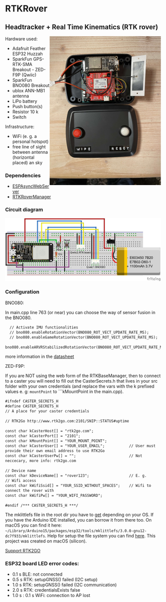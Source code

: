 # RTKRover
## Headtracker + Real Time Kinematics (RTK rover)

<img align="right" src="./screenshots/rtkrover.jpg" width="360"/> 

Hardware used:   
* Adafruit Feather ESP32 Huzzah 
* SparkFun GPS-RTK-SMA Breakout - ZED-F9P (Qwiic)
* SparkFun BNO080 Breakout
* ublox ANN-MB1 antenna
* LiPo battery
* Push button(s)
* Resistor 10 k
* Switch

Infrastructure:
* WiFi (e. g. a personal hotspot)
* free line of sight between antenna (horizontal placed) an sky

### Dependencies
* [ESPAsyncWebServer](https://github.com/me-no-dev/ESPAsyncWebServer)
* [RTKRoverManager](https://github.com/jangleboom/RTKRoverManager)

### Circuit diagram
![plot](./fritzing/RTKRover_bb.jpg)

### Configuration

BNO080:

In main.cpp line 763 (or near) you can choose the way of sensor fusion in the BNO080.

````
  // Activate IMU functionalities
  // bno080.enableRotationVector(BNO080_ROT_VECT_UPDATE_RATE_MS);  
  // bno080.enableGameRotationVector(BNO080_ROT_VECT_UPDATE_RATE_MS);  
  bno080.enableARVRStabilizedRotationVector(BNO080_ROT_VECT_UPDATE_RATE_MS);

`````

more information in the [datasheet](https://www.ceva-dsp.com/wp-content/uploads/2019/10/BNO080_085-Datasheet.pdf)

ZED-F9P:

If you are NOT using the web form of the RTKBaseManager, then to connect to a caster you will need to fill out the CasterSecrets.h that lives in your src folder with your own credentials (and replace the vars with the k prefixed values e. g: ```mountPoint``` to ```kMountPoint in the main.cpp).

````
#ifndef CASTER_SECRETS_H
#define CASTER_SECRETS_H
// A place for your caster credentials

// RTK2Go http://www.rtk2go.com:2101/SNIP::STATUS#uptime

const char kCasterHost[] = "rtk2go.com"; 
const char kCasterPort[] = "2101";
const char kMountPoint[] = "YOUR_MOUNT_POINT";
const char kCasterUser[] = "YOUR_USER_EMAIL";           // User must provide their own email address to use RTK2Go
const char kCasterUserPw[] = "";                        // Not neccecary, more info: rtk2go.com

// Device name 
const char kDeviceName[] = "rover123";                  // E. g. 
// Wifi access
const char kWifiSsid[] = "YOUR_SSID_WITHOUT_SPACES";    // Wifi to connect the rover with
const char kWifiPw[] = "YOUR_WIFI_PASSWORD";

#endif /*** CASTER_SECRETS_H ***/

````


The mklittlefs file in the root dir you have to [get](https://github.com/earlephilhower/mklittlefs/releases) depending on your OS.
If you have the Arduino IDE installed, you can borrow it from there too. On macOS you can find it here: `~/Library/Arduino15/packages/esp32/tools/mklittlefs/3.0.0-gnu12-dc7f933/mklittlefs`.  Help for setup the file system you can find [here](https://randomnerdtutorials.com/esp8266-nodemcu-vs-code-platformio-littlefs/). This project was created on macOS (silicon).

[Support RTK2GO](http://new.rtk2go.com/donations-and-support/)


### ESP32 board LED error codes:

* 0.1 s BLE: not connected
* 0.5 s RTK: setupGNSS() failed (I2C setup)
* 1.0 s	RTK: setupGNSS() failed (I2C communication)
* 2.0 s RTK: credentialsExists false
* 1.0 s : 0.1 s WiFi: connection to AP lost
